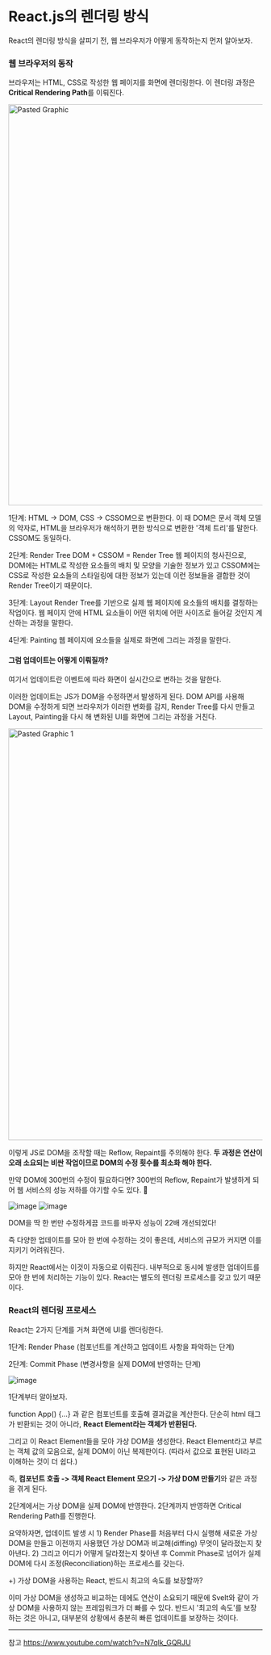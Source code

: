 # React.js의 렌더링 방식

React의 렌더링 방식을 살피기 전, 웹 브라우저가 어떻게 동작하는지 먼저 알아보자.

### 웹 브라우저의 동작

브라우저는 HTML, CSS로 작성한 웹 페이지를 화면에 렌더링한다.
이 렌더링 과정은 **Critical Rendering Path**를 이뤄진다.

<img width="795" alt="Pasted Graphic" src="https://github.com/summermong/another-world-test/assets/124887974/52060ca4-5d2c-4f0d-a137-4ac1201cf967">

1단계: HTML -> DOM, CSS -> CSSOM으로 변환한다.
이 때 DOM은 문서 객체 모델의 약자로, HTML을 브라우저가 해석하기 편한 방식으로 변환한 '객체 트리'를 말한다.
CSSOM도 동일하다.

2단계: Render Tree
DOM + CSSOM = Render Tree
웹 페이지의 청사진으로, DOM에는 HTML로 작성한 요소들의 배치 및 모양을 기술한 정보가 있고 CSSOM에는 CSS로 작성한 요소들의 스타일링에 대한 정보가 있는데 이런 정보들을 결합한 것이 Render Tree이기 때문이다.

3단계: Layout
Render Tree를 기반으로 실제 웹 페이지에 요소들의 배치를 결정하는 작업이다. 웹 페이지 안에 HTML 요소들이 어떤 위치에 어떤 사이즈로 들어갈 것인지 계산하는 과정을 말한다.

4단계: Painting
웹 페이지에 요소들을 실제로 화면에 그리는 과정을 말한다.

#### 그럼 업데이트는 어떻게 이뤄질까?

여기서 업데이트란 이벤트에 따라 화면이 실시간으로 변하는 것을 말한다.

이러한 업데이트는 JS가 DOM을 수정하면서 발생하게 된다.
DOM API를 사용해 DOM을 수정하게 되면 브라우저가 이러한 변화를 감지, Render Tree를 다시 만들고 Layout, Painting을 다시 해 변화된 UI를 화면에 그리는 과정을 거친다.

<img width="816" alt="Pasted Graphic 1" src="https://github.com/summermong/another-world-test/assets/124887974/09fae505-aa5e-49e2-85f1-d4445eb954c5">

이렇게 JS로 DOM을 조작할 때는 Reflow, Repaint를 주의해야 한다.
**두 과정은 연산이 오래 소요되는 비싼 작업이므로 DOM의 수정 횟수를 최소화 해야 한다.**

만약 DOM에 300번의 수정이 필요하다면? 300번의 Reflow, Repaint가 발생하게 되어 웹 서비스의 성능 저하를 야기할 수도 있다. 🥲

![image](https://github.com/summermong/another-world-test/assets/124887974/c585eae1-4b6c-4da9-b2c1-2933a5221f49)
![image](https://github.com/summermong/another-world-test/assets/124887974/1ad73e40-20ad-404b-bbbf-d03584aa5714)

DOM을 딱 한 번만 수정하게끔 코드를 바꾸자 성능이 22배 개선되었다!

즉 다양한 업데이트를 모아 한 번에 수정하는 것이 좋은데, 서비스의 규모가 커지면 이를 지키기 어려워진다.

하지만 React에서는 이것이 자동으로 이뤄진다.
내부적으로 동시에 발생한 업데이트를 모아 한 번에 처리하는 기능이 있다.
React는 별도의 렌더링 프로세스를 갖고 있기 때문이다.

### React의 렌더링 프로세스

React는 2가지 단계를 거쳐 화면에 UI를 렌더링한다.

1단계: Render Phase (컴포넌트를 계산하고 업데이트 사항을 파악하는 단계)

2단계: Commit Phase (변경사항을 실제 DOM에 반영하는 단계)

![image](https://github.com/summermong/another-world-test/assets/124887974/c802dc91-2a52-44e1-ab56-d638d9810ff3)

1단계부터 알아보자.

function App() {...} 과 같은 컴포넌트를 호출해 결과값을 계산한다.
단순히 html 태그가 반환되는 것이 아니라, **React Element라는 객체가 반환된다.**

그리고 이 React Element들을 모아 가상 DOM을 생성한다. React Element라고 부르는 객체 값의 모음으로, 실제 DOM이 아닌 복제판이다.
(따라서 값으로 표현된 UI라고 이해하는 것이 더 쉽다.)

즉, **컴포넌트 호출 -> 객체 React Element 모으기 -> 가상 DOM 만들기**와 같은 과정을 겪게 된다.

2단계에서는 가상 DOM을 실제 DOM에 반영한다.
2단계까지 반영하면 Critical Rendering Path를 진행한다.

요약하자면, 업데이트 발생 시 1) Render Phase를 처음부터 다시 실행해 새로운 가상 DOM을 만들고 이전까지 사용했던 가상 DOM과 비교해(diffing) 무엇이 달라졌는지 찾아낸다. 2) 그리고 어디가 어떻게 달라졌는지 찾아낸 후 Commit Phase로 넘어가 실제 DOM에 다시 조정(Reconciliation)하는 프로세스를 갖는다.

+) 가상 DOM을 사용하는 React, 반드시 최고의 속도를 보장할까?

이미 가상 DOM을 생성하고 비교하는 데에도 연산이 소요되기 때문에 Svelt와 같이 가상 DOM을 사용하지 않는 프레임워크가 더 빠를 수 있다. 반드시 '최고의 속도'를 보장하는 것은 아니고, 대부분의 상황에서 충분히 빠른 업데이트를 보장하는 것이다.

---

참고
https://www.youtube.com/watch?v=N7qlk_GQRJU
